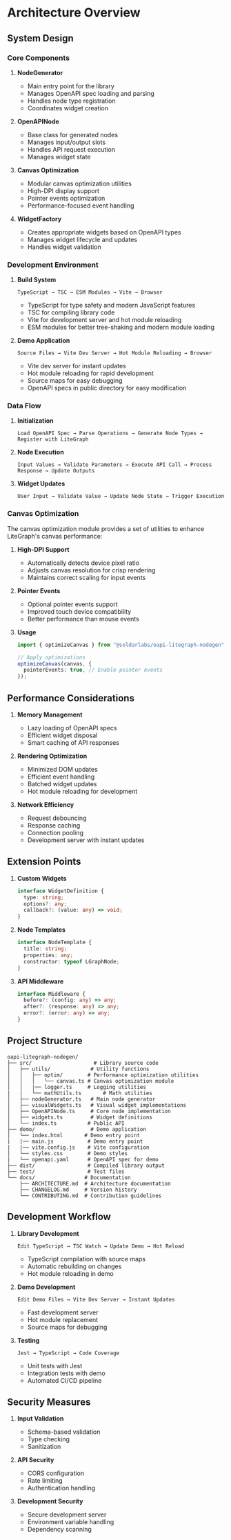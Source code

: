 # Architecture Overview

## System Design

### Core Components

1. **NodeGenerator**

   - Main entry point for the library
   - Manages OpenAPI spec loading and parsing
   - Handles node type registration
   - Coordinates widget creation

2. **OpenAPINode**

   - Base class for generated nodes
   - Manages input/output slots
   - Handles API request execution
   - Manages widget state

3. **Canvas Optimization**

   - Modular canvas optimization utilities
   - High-DPI display support
   - Pointer events optimization
   - Performance-focused event handling

4. **WidgetFactory**
   - Creates appropriate widgets based on OpenAPI types
   - Manages widget lifecycle and updates
   - Handles widget validation

### Development Environment

1. **Build System**

   ```
   TypeScript → TSC → ESM Modules → Vite → Browser
   ```

   - TypeScript for type safety and modern JavaScript features
   - TSC for compiling library code
   - Vite for development server and hot module reloading
   - ESM modules for better tree-shaking and modern module loading

2. **Demo Application**

   ```
   Source Files → Vite Dev Server → Hot Module Reloading → Browser
   ```

   - Vite dev server for instant updates
   - Hot module reloading for rapid development
   - Source maps for easy debugging
   - OpenAPI specs in public directory for easy modification

### Data Flow

1. **Initialization**

   ```
   Load OpenAPI Spec → Parse Operations → Generate Node Types → Register with LiteGraph
   ```

2. **Node Execution**

   ```
   Input Values → Validate Parameters → Execute API Call → Process Response → Update Outputs
   ```

3. **Widget Updates**
   ```
   User Input → Validate Value → Update Node State → Trigger Execution
   ```

### Canvas Optimization

The canvas optimization module provides a set of utilities to enhance LiteGraph's canvas performance:

1. **High-DPI Support**

   - Automatically detects device pixel ratio
   - Adjusts canvas resolution for crisp rendering
   - Maintains correct scaling for input events

2. **Pointer Events**

   - Optional pointer events support
   - Improved touch device compatibility
   - Better performance than mouse events

3. **Usage**

   ```typescript
   import { optimizeCanvas } from "@soldarlabs/oapi-litegraph-nodegen";

   // Apply optimizations
   optimizeCanvas(canvas, {
     pointerEvents: true, // Enable pointer events
   });
   ```

## Performance Considerations

1. **Memory Management**

   - Lazy loading of OpenAPI specs
   - Efficient widget disposal
   - Smart caching of API responses

2. **Rendering Optimization**

   - Minimized DOM updates
   - Efficient event handling
   - Batched widget updates
   - Hot module reloading for development

3. **Network Efficiency**
   - Request debouncing
   - Response caching
   - Connection pooling
   - Development server with instant updates

## Extension Points

1. **Custom Widgets**

   ```typescript
   interface WidgetDefinition {
     type: string;
     options?: any;
     callback?: (value: any) => void;
   }
   ```

2. **Node Templates**

   ```typescript
   interface NodeTemplate {
     title: string;
     properties: any;
     constructor: typeof LGraphNode;
   }
   ```

3. **API Middleware**
   ```typescript
   interface Middleware {
     before?: (config: any) => any;
     after?: (response: any) => any;
     error?: (error: any) => any;
   }
   ```

## Project Structure

```
oapi-litegraph-nodegen/
├── src/                    # Library source code
│   ├── utils/             # Utility functions
│   │   ├── optim/        # Performance optimization utilities
│   │   │   └── canvas.ts # Canvas optimization module
│   │   |── logger.ts     # Logging utilities
|   |   └── mathUtils.ts       # Math utilities
│   ├── nodeGenerator.ts   # Main node generator
│   ├── visualWidgets.ts   # Visual widget implementations
│   ├── OpenAPINode.ts     # Core node implementation
│   ├── widgets.ts         # Widget definitions
│   └── index.ts          # Public API
├── demo/                  # Demo application
│   └── index.html       # Demo entry point
|   |── main.js           # Demo entry point
|   |── vite.config.js    # Vite configuration
│   └── styles.css        # Demo styles
|   └── openapi.yaml      # OpenAPI spec for demo
├── dist/                 # Compiled library output
├── test/                 # Test files
└── docs/                # Documentation
    ├── ARCHITECTURE.md  # Architecture documentation
    ├── CHANGELOG.md     # Version history
    └── CONTRIBUTING.md  # Contribution guidelines
```

## Development Workflow

1. **Library Development**

   ```
   Edit TypeScript → TSC Watch → Update Demo → Hot Reload
   ```

   - TypeScript compilation with source maps
   - Automatic rebuilding on changes
   - Hot module reloading in demo

2. **Demo Development**

   ```
   Edit Demo Files → Vite Dev Server → Instant Updates
   ```

   - Fast development server
   - Hot module replacement
   - Source maps for debugging

3. **Testing**
   ```
   Jest → TypeScript → Code Coverage
   ```
   - Unit tests with Jest
   - Integration tests with demo
   - Automated CI/CD pipeline

## Security Measures

1. **Input Validation**

   - Schema-based validation
   - Type checking
   - Sanitization

2. **API Security**

   - CORS configuration
   - Rate limiting
   - Authentication handling

3. **Development Security**
   - Secure development server
   - Environment variable handling
   - Dependency scanning
